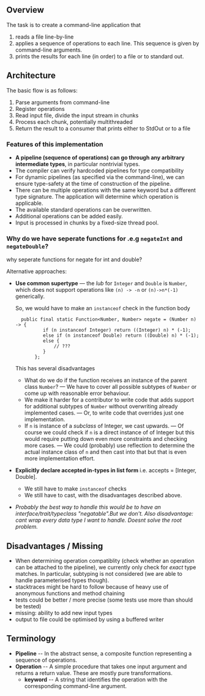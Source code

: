 
## Overview

The task is to create a command-line application that

1. reads a file line-by-line
2. applies a sequence of operations to each line. This sequence is given by command-line arguments.
3. prints the results for each line (in order) to a file or to standard out.

## Architecture

The basic flow is as follows:

1. Parse arguments from command-line
2. Register operations
3. Read input file, divide the input stream in chunks
4. Process each chunk, potentially multithreaded
5. Return the result to a consumer that prints either to StdOut or to a file

### Features of this implementation
* **A pipeline (sequence of operations) can go through any arbitrary intermediate types**, in particular nontrivial types.
* The compiler can verify hardcoded pipelines for type compatibility
* For dynamic pipelines (as specified via the command-line), we can ensure type-safety at the time of construction of the pipeline.
* There can be multiple operations with the same keyword but a different type signature. The application will determine which operation is applicable. 
* The available standard operations can be overwritten.
* Additional operations can be added easily.
* Input is processed in chunks by a fixed-size thread pool.
 
### Why do we have seperate functions for .e.g `negateInt` and `negateDouble`?
 
 why seperate functions for negate for int and double?
 
 Alternative approaches:
 
 - **Use common supertype** — the *lub* for `Integer` and `Double` is `Number`, which does not support operations like `(n) -> -n` or `(n)->n*(-1)` generically.
 
     So, we would have to make an `instanceof` check in the function body
 
         public final static Function<Number, Number> negate = (Number n) -> {
                 if (n instanceof Integer) return ((Integer) n) * (-1);
                 else if (n instanceof Double) return ((Double) n) * (-1);
                 else {
                     // ???
                 }
              };
 
     This has several disadvantages
 
     - What do we do if the function receives an instance of the parent class `Number`? — We have to cover all possible subtypes of `Number` or come up with reasonable error behaviour.
     - We make it harder for a contributor to write code that adds support for additional subtypes of `Number` without overwriting already implemented cases. — Or, to write code that overrides just one implementation.
     - If `n` is instance of a *subclass* of Integer, we cast upwards. — Of course we could check if `n` is a direct instance of of Integer but this would require putting down even more constraints and checking more cases. — We could (probably) use reflection to determine the actual instance class of `n` and then cast into that but that is even more implementation effort.
 - **Explicitly declare accepted in-types in list form** i.e. accepts = [Integer, Double].
     - We still have to make `instanceof` checks
     - We still have to cast, with the disadvantages described above.
 - *Probably the best way to handle this would be to have an interface/trait/typeclass "negatable".But we don't. Also disadvantage: cant wrap every data type I want to handle. Doesnt solve the root problem.*

## Disadvantages / Missing
- When determining operation compatiblity (check whether an operation can be attached to the pipeline), 
  we currently only check for *exact* type matches. In particular, subtyping is not considered (we are able to handle
  parameterised types though).
- stacktraces might be hard to follow because of heavy use of anonymous functions and method chaining
- tests could be better / more precise (some tests use more than should be tested)
- missing: ability to add new input types
- output to file could be optimised by using a buffered writer

## Terminology
* **Pipeline** -- In the abstract sense, a composite function representing a sequence of operations.
* **Operation** -- A simple procedure that takes one input argument and returns a return value. These are mostly pure transformations.
  * **keyword** -- A string that identifies the operation with the corresponding command-line argument.
